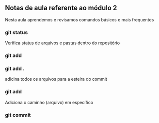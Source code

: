 ## Notas de aula referente ao módulo 2

Nesta aula aprendemos e revisamos comandos básicos e mais frequentes

### git status 
Verifica status de arquivos e pastas dentro do repositório

### git add 

### git add .
adicina todos os arquivos para a esteira do commit

### git add <caminho do arquivo>
Adiciona o caminho (arquivo) em específico

### git commit
